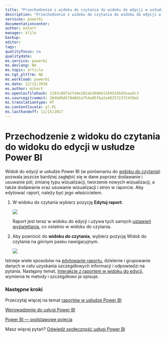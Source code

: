 ```yaml
---
title: "Przechodzenie z widoku do czytania do widoku do edycji w usłudze Power BI"
description: "Przechodzenie z widoku do czytania do widoku do edycji w usłudze Power BI"
services: powerbi
documentationcenter: 
author: mihart
manager: kfile
backup: 
editor: 
tags: 
qualityfocus: no
qualitydate: 
ms.service: powerbi
ms.devlang: NA
ms.topic: article
ms.tgt_pltfrm: NA
ms.workload: powerbi
ms.date: 12/12/2016
ms.author: mihart
ms.openlocfilehash: 1293c80fe2fa9e201ab3696613495245d5eaadc3
ms.sourcegitcommit: 284b09d579d601e754a05fba2a4025723724f8eb
ms.translationtype: HT
ms.contentlocale: pl-PL
ms.lasthandoff: 11/15/2017
---
```

# <a name="go-from-reading-view-to-editing-view-in-power-bi"></a>Przechodzenie z widoku do czytania do widoku do edycji w usłudze Power BI
Widok do edycji w usłudze Power BI (w porównaniu do [widoku do czytania](service-interact-with-a-report-in-reading-view.md)) pozwala jeszcze bardziej zagłębić się w dane poprzez dodawanie i usuwanie pól, zmianę typu wizualizacji, tworzenie nowych wizualizacji, a także dodawanie oraz usuwanie wizualizacji i stron w raporcie.  Aby edytować raport, należy być jego właścicielem.

1. W widoku do czytania wybierz pozycję **Edytuj raport**. 
   
   ![](media/service-reading-view-and-editing-view/editreportnew.png)
   
   Raport jest teraz w widoku do edycji i używa tych samych [ustawień wyświetlania](power-bi-report-display-settings.md), co ostatnio w widoku do czytania.
2. Aby powrócić do **widoku do czytania**, wybierz pozycję Widok do czytania na górnym pasku nawigacyjnym.
   
    ![](media/service-reading-view-and-editing-view/readingviewreturnnew.png)

Istnieje wiele sposobów na [edytowanie raportu](service-interact-with-a-report-in-editing-view.md), dzielenie i grupowanie danych w celu uzyskania szczegółowych informacji i odpowiedzi na pytania.  Następny temat, [Interakcje z raportem w widoku do edycji](service-interact-with-a-report-in-editing-view.md), wymienia te metody i szczegółowo je opisuje.

### <a name="next-steps"></a>Następne kroki
Przeczytaj więcej na temat [raportów w usłudze Power BI](service-reports.md)

[Wprowadzenie do usługi Power BI](service-get-started.md)

[Power BI — podstawowe pojęcia](service-basic-concepts.md) 

Masz więcej pytań? [Odwiedź społeczność usługi Power BI](http://community.powerbi.com/) 

